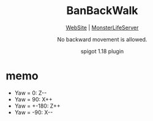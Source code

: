 <h1 align="center">BanBackWalk</h1>

<p align="center">
    <a href="https://monster2408.com" target="_blank">WebSite</a> | 
    <a href="https://www.mlserver.xyz/" target="_blank">MonsterLifeServer</a>
</p>
<p align="center">No backward movement is allowed.</p>
<p align="center">spigot 1.18 plugin</p>

# memo
- Yaw =     0: Z--
- Yaw =    90: X++
- Yaw = +-180: Z++
- Yaw =   -90: X--